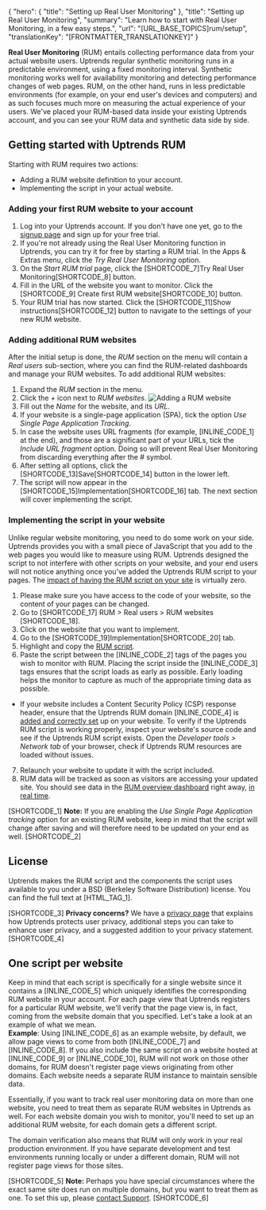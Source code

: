{
  "hero": {
    "title": "Setting up Real User Monitoring"
  },
  "title": "Setting up Real User Monitoring",
  "summary": "Learn how to start with Real User Monitoring, in a few easy steps.",
  "url": "[URL_BASE_TOPICS]rum/setup",
  "translationKey": "[FRONTMATTER_TRANSLATIONKEY]"
}

**Real User Monitoring** (RUM) entails collecting performance data from your actual website users. Uptrends regular synthetic monitoring runs in a predictable environment, using a fixed monitoring interval. Synthetic monitoring works well for availability monitoring and detecting performance changes of web pages. RUM, on the other hand, runs in less predictable environments (for example, on your end user's devices and computers) and as such focuses much more on measuring the actual experience of your users. We've placed your RUM-based data inside your existing Uptrends account, and you can see your RUM data and synthetic data side by side.

## Getting started with Uptrends RUM

Starting with RUM requires two actions:
- Adding a RUM website definition to your account.
- Implementing the script in your actual website.

### Adding your first RUM website to your account

1. Log into your Uptrends account. If you don't have one yet, go to the [signup page]([LINK_URL_1]) and sign up for your free trial.
2. If you're not already using the Real User Monitoring function in Uptrends, you can try it for free by starting a RUM trial. In the Apps & Extras menu, click the *Try Real User Monitoring* option.
3. On the *Start RUM trial* page, click the [SHORTCODE_7]Try Real User Monitoring[SHORTCODE_8] button.
4. Fill in the URL of the website you want to monitor. Click the [SHORTCODE_9] Create first RUM website[SHORTCODE_10] button.
5. Your RUM trial has now started. Click the [SHORTCODE_11]Show instructions[SHORTCODE_12] button to navigate to the settings of your new RUM website.

### Adding additional RUM websites

After the initial setup is done, the *RUM* section on the menu will contain a *Real users* sub-section, where you can find the RUM-related dashboards and manage your RUM websites. To add additional RUM websites:

1. Expand the *RUM* section in the menu.
2. Click the *\+* icon next to *RUM websites*.
![Adding a RUM website]([LINK_URL_2])
3. Fill out the *Name* for the website, and its *URL*.
4. If your website is a single-page application (SPA), tick the option *Use Single Page Application Tracking*.
5. In case the website uses URL fragments (for example, [INLINE_CODE_1] at the end), and those are a significant part of your URLs, tick the *Include URL fragment* option. Doing so will prevent Real User Monitoring from discarding everything after the # symbol.
6. After setting all options, click the [SHORTCODE_13]Save[SHORTCODE_14] button in the lower left.
7. The script will now appear in the [SHORTCODE_15]Implementation[SHORTCODE_16] tab. The next section will cover implementing the script.

### Implementing the script in your website

Unlike regular website monitoring, you need to do some work on your side. Uptrends provides you with a small piece of JavaScript that you add to the web pages you would like to measure using RUM. Uptrends designed the script to not interfere with other scripts on your website, and your end users will not notice anything once you've added the Uptrends RUM script to your pages. The [impact of having the RUM script on your site]([LINK_URL_3]) is virtually zero.

1. Please make sure you have access to the code of your website, so the content of your pages can be changed.
2. Go to [SHORTCODE_17] RUM > Real users > RUM websites [SHORTCODE_18].
3. Click on the website that you want to implement.
4. Go to the [SHORTCODE_19]Implementation[SHORTCODE_20] tab.
5. Highlight and copy the [RUM script]([LINK_URL_4]).
6. Paste the script between the [INLINE_CODE_2] tags of the pages you wish to monitor with RUM. Placing the script inside the [INLINE_CODE_3] tags ensures that the script loads as early as possible. Early loading helps the monitor to capture as much of the appropriate timing data as possible.

- If your website includes a Content Security Policy (CSP) response header, ensure that the Uptrends RUM domain [INLINE_CODE_4] is [added and correctly set]([LINK_URL_5]) up on your website. To verify if the Uptrends RUM script is working properly, inspect your website's source code and see if the Uptrends RUM script exists. Open the *Developer tools > Network tab* of your browser, check if Uptrends RUM resources are loaded without issues.

7. Relaunch your website to update it with the script included.
8. RUM data will be tracked as soon as visitors are accessing your updated site. You should see data in the [RUM overview dashboard]([LINK_URL_6]) right away, [in real time]([LINK_URL_7]).

[SHORTCODE_1]
**Note:** If you are enabling the *Use Single Page Application tracking* option for an existing RUM website, keep in mind that the script will change after saving and will therefore need to be updated on your end as well.
[SHORTCODE_2]

## License

Uptrends makes the RUM script and the components the script uses available to you under a BSD (Berkeley Software Distribution) license. You can find the full text at [HTML_TAG_1].

[SHORTCODE_3]
**Privacy concerns?** We have a [privacy page]([LINK_URL_8]) that explains how Uptrends protects user privacy, additional steps you can take to enhance user privacy, and a suggested addition to your privacy statement.
[SHORTCODE_4]

## One script per website

Keep in mind that each script is specifically for a single website since it contains a [INLINE_CODE_5] which uniquely identifies the corresponding RUM website in your account. For each page view that Uptrends registers for a particular RUM website, we'll verify that the page view is, in fact, coming from the website domain that you specified. Let's take a look at an example of what we mean.  
**Example**: Using [INLINE_CODE_6] as an example website, by default, we allow page views to come from both [INLINE_CODE_7] and [INLINE_CODE_8]. If you also include the same script on a website hosted at [INLINE_CODE_9] or [INLINE_CODE_10], RUM will not work on those other domains, for RUM doesn't register page views originating from other domains. Each website needs a separate RUM instance to maintain sensible data.

Essentially, if you want to track real user monitoring data on more than one website, you need to treat them as separate RUM websites in Uptrends as well. For each website domain you wish to monitor, you'll need to set up an additional RUM website, for each domain gets a different script.

The domain verification also means that RUM will only work in your real production environment. If you have separate development and test environments running locally or under a different domain, RUM will not register page views for those sites.

[SHORTCODE_5]
**Note:** Perhaps you have special circumstances where the exact same site does run on multiple domains, but you want to treat them as one. To set this up, please [contact Support]([LINK_URL_9]).
[SHORTCODE_6]
